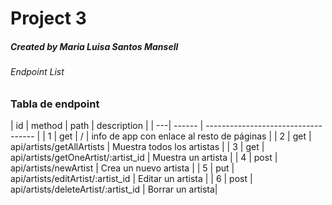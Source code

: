 # Project 3
##### Created by Maria Luisa Santos Mansell
###### Endpoint List

### Tabla de endpoint
| id | method | path                                | description |
| ---| ------ | ----------------------------------- |
| 1  | get    | /                                   | info de app con enlace al resto de páginas |
| 2  | get    | api/artists/getAllArtists           | Muestra todos los artistas |
| 3  | get    | api/artists/getOneArtist/:artist_id | Muestra un artista |
| 4  | post   | api/artists/newArtist               | Crea un nuevo artista |
| 5  | put    | api/artists/editArtist/:artist_id   | Editar un artista |
| 6  | post   | api/artists/deleteArtist/:artist_id | Borrar un artista|
